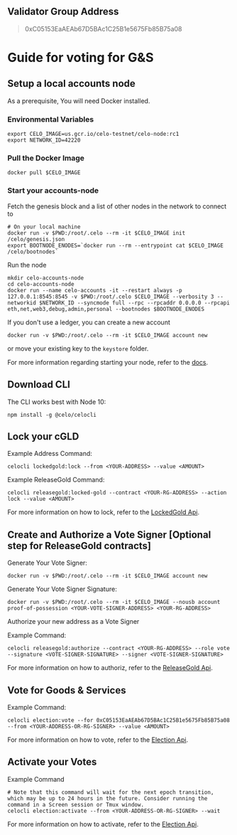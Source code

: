 ## Validator Group Address

> 0xC05153EaAEAb67D5BAc1C25B1e5675Fb85B75a08

# Guide for voting for G&S

## Setup a local accounts node

As a prerequisite, You will need Docker installed.

### Environmental Variables

```
export CELO_IMAGE=us.gcr.io/celo-testnet/celo-node:rc1
export NETWORK_ID=42220
```

### Pull the Docker Image

```
docker pull $CELO_IMAGE
```

### Start your accounts-node

Fetch the genesis block and a list of other nodes in the network to connect to 

```
# On your local machine
docker run -v $PWD:/root/.celo --rm -it $CELO_IMAGE init /celo/genesis.json
export BOOTNODE_ENODES=`docker run --rm --entrypoint cat $CELO_IMAGE /celo/bootnodes`
```

Run the node

```
mkdir celo-accounts-node
cd celo-accounts-node
docker run --name celo-accounts -it --restart always -p 127.0.0.1:8545:8545 -v $PWD:/root/.celo $CELO_IMAGE --verbosity 3 --networkid $NETWORK_ID --syncmode full --rpc --rpcaddr 0.0.0.0 --rpcapi eth,net,web3,debug,admin,personal --bootnodes $BOOTNODE_ENODES
```

If you don't use a ledger, you can create a new account 

```
docker run -v $PWD:/root/.celo --rm -it $CELO_IMAGE account new
```

or move your existing key to the `keystore` folder.

For more information regarding starting your node, refer to the [docs](https://docs.celo.org/getting-started/rc1/running-a-validator-in-rc1#start-your-accounts-node).

## Download CLI

The CLI works best with Node 10:

```
npm install -g @celo/celocli
```

## Lock your cGLD

Example Address Command:

```
celocli lockedgold:lock --from <YOUR-ADDRESS> --value <AMOUNT>
```

Example ReleaseGold Command:

```
celocli releasegold:locked-gold --contract <YOUR-RG-ADDRESS> --action lock --value <AMOUNT>
```

For more information on how to lock, refer to the [LockedGold Api](https://docs.celo.org/command-line-interface/lockedgold#lock).


## Create and Authorize a Vote Signer [Optional step for ReleaseGold contracts]

Generate Your Vote Signer:

```
docker run -v $PWD:/root/.celo --rm -it $CELO_IMAGE account new
```

Generate Your Vote Signer Signature:

```
docker run -v $PWD:/root/.celo --rm -it $CELO_IMAGE --nousb account proof-of-possession <YOUR-VOTE-SIGNER-ADDRESS> <YOUR-RG-ADDRESS>

```

Authorize your new address as a Vote Signer


Example Command:

```
celocli releasegold:authorize --contract <YOUR-RG-ADDRESS> --role vote --signature <VOTE-SIGNER-SIGNATURE> --signer <VOTE-SIGNER-SIGNATURE>

```

For more information on how to authoriz, refer to the [ReleaseGold Api](https://docs.celo.org/command-line-interface/releasegold#release-gold).

## Vote for Goods & Services

Example Command:

```
celocli election:vote --for 0xC05153EaAEAb67D5BAc1C25B1e5675Fb85B75a08 --from <YOUR-ADDRESS-OR-RG-SIGNER> --value <AMOUNT>
```

For more information on how to vote, refer to the [Election Api](https://docs.celo.org/command-line-interface/election#vote).

## Activate your Votes

Example Command

```
# Note that this command will wait for the next epoch transition, which may be up to 24 hours in the future. Consider running the command in a Screen session or Tmux window.
celocli election:activate --from <YOUR-ADDRESS-OR-RG-SIGNER> --wait
```

For more information on how to activate, refer to the [Election Api](https://docs.celo.org/command-line-interface/election#activate).


